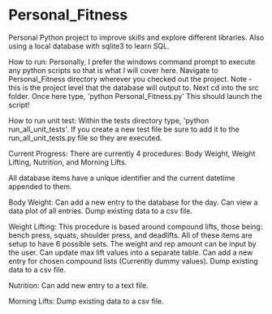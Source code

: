 # Personal_Fitness
Personal Python project to improve skills and explore different libraries. Also using a local database with sqlite3 to 
learn SQL.

How to run: Personally, I prefer the windows command prompt to execute any python scripts so that is what I will cover 
here. Navigate to Personal_Fitness directory wherever you checked out the project. Note - this is the project level 
that the database will output to. Next cd into the src folder. Once here type, 'python Personal_Fitness.py' This 
should launch the script!

How to run unit test: Within the tests directory type, 'python run_all_unit_tests'. If you create a new test file be 
sure to add it to the run_all_unit_tests.py file so they are executed.

Current Progress:
There are currently 4 procedures: Body Weight, Weight Lifting, Nutrition, and Morning Lifts.

All database items have a unique identifier and the current datetime appended to them.

Body Weight:
Can add a new entry to the database for the day.
Can view a data plot of all entries.
Dump existing data to a csv file.

Weight Lifting:
This procedure is based around compound lifts, those being: bench press, squats, shoulder press, and deadlifts.
All of these items are setup to have 6 possible sets. The weight and rep amount can be input by the user.
Can update max lift values into a separate table.
Can add a new entry for chosen compound lists (Currently dummy values).
Dump existing data to a csv file.

Nutrition:
Can add new entry to a text file.

Morning Lifts:
Dump existing data to a csv file.
